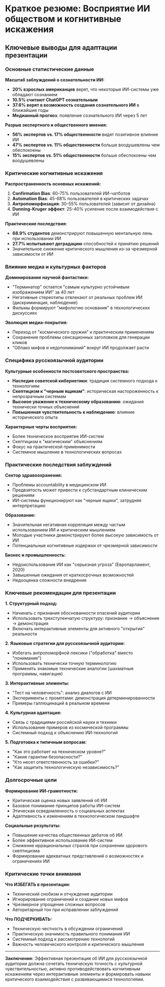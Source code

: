 # Краткое резюме: Восприятие ИИ обществом и когнитивные искажения
## Ключевые выводы для адаптации презентации

### Основные статистические данные

**Масштаб заблуждений о сознательности ИИ:**
- **20% взрослых американцев** верят, что некоторые ИИ-системы уже обладают сознанием
- **10.5% считают ChatGPT сознательным**
- **37.6% верят в возможность создания сознательного ИИ** в ближайшие годы
- **Медианный прогноз**: появление сознательного ИИ через 5 лет

**Разрыв экспертного и общественного мнения:**
- **56% экспертов vs. 17% общественности** видят позитивное влияние ИИ
- **47% экспертов vs. 11% общественности** больше воодушевлены чем обеспокоены
- **15% экспертов vs. 51% общественности** больше обеспокоены чем воодушевлены

### Критические когнитивные искажения

**Распространенность основных искажений:**
1. **Confirmation Bias**: 60-75% пользователей ИИ-чатботов
2. **Automation Bias**: 45-68% пользователей в критических задачах
3. **Антропоморфизация**: 30-55% пользователей (зависит от дизайна)
4. **Dunning-Kruger эффект**: 25-40% усиление после взаимодействия с ИИ

**Практические последствия:**
- **68.9% студентов** демонстрируют повышенную ментальную лень при использовании ИИ
- **27.7% испытывают деградацию** способностей к принятию решений
- Значительное снижение критического мышления из-за чрезмерной зависимости от ИИ

### Влияние медиа и культурных факторов

**Доминирование научной фантастики:**
- "Терминатор" остается "самым культурно устойчивым изображением ИИ" за 40 лет
- Негативные стереотипы отвлекают от реальных проблем ИИ (дискриминация, наблюдение)
- Фильмы формируют "мифологию основания" в технологических дискуссиях

**Эволюция медиа-покрытия:**
- Переход от "космического оружия" к практическим применениям
- Сохранение проблемы сенсационных заголовков для генерации кликов
- "Облако мифов и недопониманий" вокруг ИИ продолжает расти

### Специфика русскоязычной аудитории

**Культурные особенности постсоветского пространства:**
- **Наследие советской кибернетики**: традиция системного подхода к технологиям
- **Скептицизм к "черным ящикам"**: историческая настороженность к непрозрачным системам
- **Высокое уважение к техническому образованию**: ожидания технически точных объяснений
- **Повышенная чувствительность к наблюдению**: влияние исторического опыта

**Характерные черты восприятия:**
- Более техническое восприятие ИИ-систем
- Скептицизм к "магическим" объяснениям
- Фокус на практической применимости
- Системное мышление в технологических вопросах

### Практические последствия заблуждений

**Сектор здравоохранения:**
- Проблемы accountability в медицинском ИИ
- Предвзятость может привести к субстандартным клиническим решениям
- ИИ-системы функционируют как "черные ящики", затрудняя интерпретацию

**Образование:**
- Значительная негативная корреляция между частым использованием ИИ и критическим мышлением
- Молодые участники демонстрируют более высокую зависимость от ИИ
- Потенциальные когнитивные издержки от чрезмерной зависимости

**Бизнес и промышленность:**
- Недоиспользование ИИ как "серьезная угроза" (Европарламент, 2020)
- Завышенные ожидания от краткосрочных возможностей
- Недооценка сложности внедрения

### Ключевые рекомендации для презентации

**1. Структурный подход:**
- Начинать с признания обоснованности опасений аудитории
- Использовать трехступенчатую структуру: признание → объяснение → демонстрация
- Включать интерактивные элементы для активного "открытия" реальности

**2. Языковые стратегии для русскоязычной аудитории:**
- Избегать антропоморфной лексики ("обработка" вместо "понимания")
- Использовать технически точную терминологию
- Применять знакомые технические аналогии (шахматные программы, навигация)

**3. Интерактивные элементы:**
- "Тест на человечность": анализ диалогов с ИИ
- Эксперименты с промптами: демонстрация детерминированности
- Примеры галлюцинаций в реальном времени

**4. Культурная адаптация:**
- Связь с традициями российской науки и техники
- Использование примеров из космической программы
- Системный подход к объяснению ИИ-технологий

**5. Подготовка к типичным вопросам:**
- "Как это работает на техническом уровне?"
- "Какие гарантии безопасности?"
- "Кто несет ответственность за ошибки?"
- "Как защитить технологическую независимость?"

### Долгосрочные цели

**Формирование ИИ-грамотности:**
- Критическая оценка новых заявлений об ИИ
- Базовое понимание принципов работы ИИ-систем
- Этическая осведомленность о социальных аспектах
- Адаптивность к изменениям в технологическом ландшафте

**Социальные результаты:**
- Повышение качества общественных дебатов об ИИ
- Более эффективное использование ИИ-систем
- Снижение иррациональных страхов при сохранении здорового скептицизма
- Формирование адекватных представлений о возможностях и ограничениях ИИ

### Критические точки внимания

**Что ИЗБЕГАТЬ в презентации:**
- Технический снобизм и отчуждение аудитории
- Игнорирование ограничений и создание новых мифов
- Чрезмерное упрощение сложных вопросов
- Авторитарный тон при исправлении заблуждений

**Что ПОДЧЕРКИВАТЬ:**
- Техническую честность в обсуждении ограничений
- Практическую значимость правильного понимания ИИ
- Системный подход к рассмотрению технологий
- Важность человеческого контроля и критического мышления

---

**Заключение**: Эффективная презентация об ИИ для русскоязычной аудитории должна сочетать техническую точность с культурной чувствительностью, активно противодействовать когнитивным искажениям через интерактивные элементы и формировать навыки критического взаимодействия с развивающимися технологиями.